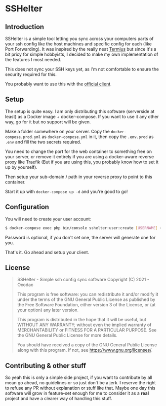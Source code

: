 # SSHelter

## Introduction

SSHelter is a simple tool letting you sync across your computers parts of your ssh config like the host machines and specific config for each (like Port Forwarding). It was inspired by the really neat [Termius](https://termius.com/) but since it's a bit pricy for simple hobbyists, I decided to make my own implementation of the features I most needed.

This does not sync your SSH keys yet, as I'm not comfortable to ensure the security required for this.

You probably want to use this with the [official client](https://github.com/oxodao/sshelter-client).

## Setup

The setup is quite easy. I am only distributing this software (serverside at least) as a Docker image + docker-compose. If you want to use it any other way, go for it but no support will be given.

Make a folder somewhere on your server. Copy the `docker-compose.prod.yml` as `docker-compose.yml` in it, then copy the `.env.prod` as `.env` and fill the two secrets required.

You need to change the port for the web container to something free on your server, or remove it entirely if you are using a docker-aware reverse proxy like Traefik (But if you are using this, you probably know how to set it up by yourself).

Then setup your sub-domain / path in your reverse proxy to point to this container.

Start it up with `docker-compose up -d` and you're good to go!


## Configuration

You will need to create your user account:

```sh
$ docker-compose exec php bin/console sshelter:user:create [USERNAME] <password>
```

Password is optional, if you don't set one, the server will generate one for you.

That's it. Go ahead and setup your client.

## License

> SSHelter - Simple ssh config sync software
> Copyright (C) 2021 - Oxodao
> 
> This program is free software: you can redistribute it and/or modify
> it under the terms of the GNU General Public License as published by
> the Free Software Foundation, either version 3 of the License, or
> (at your option) any later version.
> 
> This program is distributed in the hope that it will be useful,
> but WITHOUT ANY WARRANTY; without even the implied warranty of
> MERCHANTABILITY or FITNESS FOR A PARTICULAR PURPOSE.  See the
> GNU General Public License for more details.
> 
> You should have received a copy of the GNU General Public License
> along with this program.  If not, see <https://www.gnu.org/licenses/>.

## Contributing & other stuff

So yeah this is only a simple side project, if you want to contribute by all mean go ahead, no guidelines or so just don't be a jerk. I reserve the right to refuse any PR without explanation or stuff like that. Maybe one day this software will grow in feature-set enough for me to consider it as a **real** project and have a clearer way of handling this stuff.
